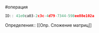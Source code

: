 #операция

```javascript
ID:: 41e0ca03-2c3c-4d79-7344-598ee88e102a 
```

Определения:: [[Опр. Сложение матриц]]

